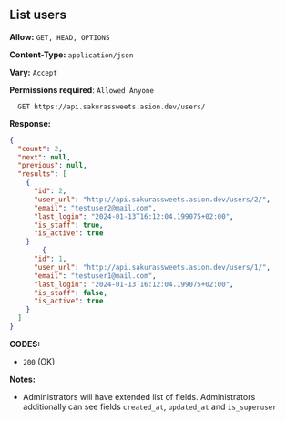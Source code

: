 ## List users

**Allow:** `GET, HEAD, OPTIONS`

**Content-Type:** `application/json`

**Vary:** `Accept`

**Permissions required**: `Allowed Anyone`

```
  GET https://api.sakurassweets.asion.dev/users/
```

**Response:**

```json
{
  "count": 2,
  "next": null,
  "previous": null,
  "results": [
    {
      "id": 2,
      "user_url": "http://api.sakurassweets.asion.dev/users/2/",
      "email": "testuser2@mail.com",
      "last_login": "2024-01-13T16:12:04.199075+02:00",
      "is_staff": true,
      "is_active": true
    }
        {
      "id": 1,
      "user_url": "http://api.sakurassweets.asion.dev/users/1/",
      "email": "testuser1@mail.com",
      "last_login": "2024-01-13T16:12:04.199075+02:00",
      "is_staff": false,
      "is_active": true
    }
  ]
}
```

**CODES:**

- `200` (OK)

**Notes:**

- Administrators will have extended list of fields. Administrators additionally can see fields `created_at`, `updated_at` and `is_superuser`
